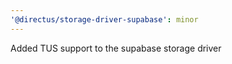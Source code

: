 ```yaml
---
'@directus/storage-driver-supabase': minor
---
```


Added TUS support to the supabase storage driver
